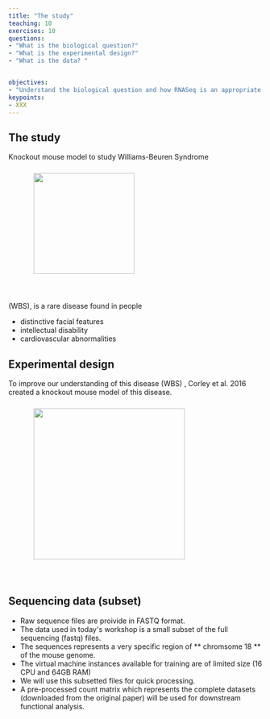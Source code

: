 ```yaml
---
title: "The study"
teaching: 10
exercises: 10
questions:
- "What is the biological question?"
- "What is the experimental design?"
- "What is the data? "


objectives:
- "Understand the biological question and how RNASeq is an appropriate tool for this analysis ..."
keypoints:
- XXX
---
```



## The study
Knockout mouse model to study Williams-Beuren Syndrome


<figure>
  <img src="{{ page.root }}/fig/the_study.png" style="margin:10px;height:200px"/>
  </figure><br>


(WBS), is a rare disease found in people
- distinctive facial features
- intellectual disability
- cardiovascular abnormalities


## Experimental design
To improve our understanding of this disease (WBS) , Corley et al. 2016 created a knockout mouse model of this disease.

<figure>
  <img src="{{ page.root }}/fig/experimental_design.png" style="margin:10px;height:300px"/>
 </figure><br>

## Sequencing data (subset)
- Raw sequence files are proivide in FASTQ format.
- The data used in today's workshop is a small subset of the full sequencing (fastq) files.
- The sequences represents a very specific region of ** chromsome 18 ** of the mouse genome.
- The virtual machine instances available for training are of limited size (16 CPU and 64GB RAM)
- We will use this subsetted files for quick processing.
- A pre-processed count matrix which represents the complete datasets (downloaded from the original paper) will be used for downstream functional analysis.
  
